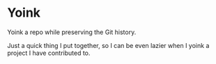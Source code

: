 # Yoink

Yoink a repo while preserving the Git history.

Just a quick thing I put together, so I can be even lazier when I yoink a project I have contributed to.